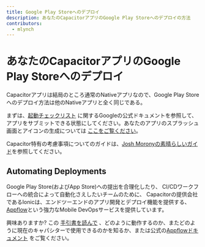 ```yaml
---
title: Google Play Storeへのデプロイ
description: あなたのCapacitorアプリのGoogle Play Storeへのデプロイの方法
contributors:
  - mlynch
---
```


# あなたのCapacitorアプリのGoogle Play Storeへのデプロイ

Capacitorアプリは結局のところ通常のNativeアプリなので、Google Play Storeへのデプロイ方法は他のNativeアプリと全く同じである。

まずは、[起動チェックリスト](https://developer.android.com/distribute/best-practices/launch/launch-checklist) に関するGoogleの公式ドキュメントを参照して、アプリをサブミットできる状態にしてください。あなたのアプリのスプラッシュ画面とアイコンの生成については [ここをご覧ください](/docs/guides/splash-screens-and-icons)。

Capacitor特有の考慮事項についてのガイドは、[Josh Moronyの素晴らしいガイド](https://www.joshmorony.com/deploying-capacitor-applications-to-android-development-distribution/)を参照してください。

## Automating Deployments

Google Play Store(およびApp Store)への提出を合理化したり、 CI/CDワークフローへの統合によって自動化さえしたいチームのために、 Capacitorの提供会社であるIonicは、エンドツーエンドのアプリ開発とデプロイ機能を提供する、 [Appflow](https://useappflow.com/)という強力なMobile DevOpsサービスを提供しています。

興味ありますか? この [手引書を読んで](/docs/guides/deploying-updates) 、どのように動作するのか、またどのように現在のキャパシターで使用できるのかを知るか、または公式の[Appflowドキュメント](https://ionicframework.com/docs/appflow/) をご覧ください。
